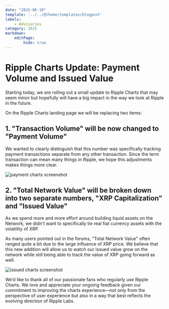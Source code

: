 ```yaml
---
date: "2015-06-10"
template: '../../@theme/templates/blogpost'
labels:
    - Advisories
category: 2015
markdown:
    editPage:
        hide: true
---
```

# Ripple Charts Update: Payment Volume and Issued Value

Starting today, we are rolling out a small update to Ripple Charts that may seem minor but hopefully will have a big impact in the way we look at Ripple in the future.

On the Ripple Charts landing page we will be replacing two items:

## 1. "Transaction Volume" will be now changed to "Payment Volume"

We wanted to clearly distinguish that this number was specifically tracking payment transactions separate from any other transaction. Since the term transaction can mean many things in Ripple, we hope this adjustments makes things more clear.

![payment charts screenshot](https://cdn.ripple.com/wp-content/uploads/2015/06/payment-charts.jpg)

## 2. "Total Network Value" will be broken down into two separate numbers, "XRP Capitalization" and "Issued Value"

As we spend more and more effort around building liquid assets on the Network, we didn't want to specifically tie real fiat currency assets with the volatility of XRP.

As many users pointed out in the forums, "Total Network Value" often ranged quite a bit due to the large influence of XRP price. We believe that this new addition will allow us to watch our issued value grow on the network while still being able to track the value of XRP going forward as well.

![issued charts screenshot](https://cdn.ripple.com/wp-content/uploads/2015/06/issuedcharts.jpg)


We’d like to thank all of our passionate fans who regularly use Ripple Charts. We love and appreciate your ongoing feedback given our commitment to improving the charts experience—not only from the perspective of user experience but also in a way that best reflects the evolving direction of Ripple Labs.

